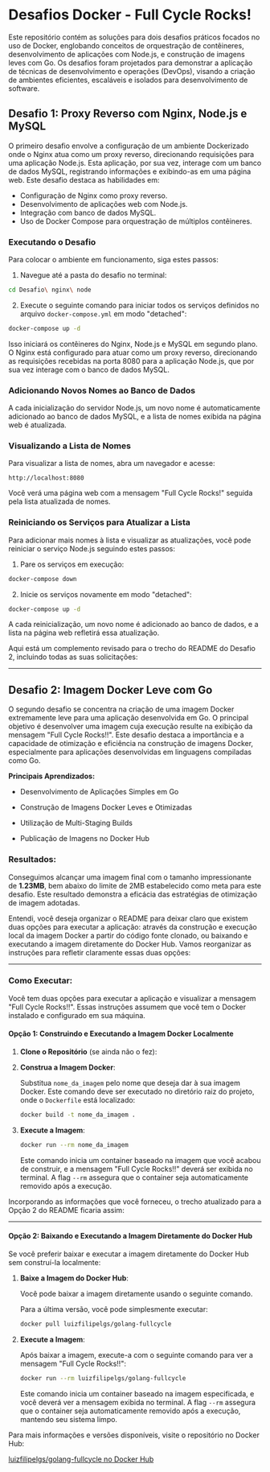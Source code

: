 # Desafios Docker - Full Cycle Rocks!

Este repositório contém as soluções para dois desafios práticos focados no uso de Docker, englobando conceitos de orquestração de contêineres, desenvolvimento de aplicações com Node.js, e construção de imagens leves com Go. Os desafios foram projetados para demonstrar a aplicação de técnicas de desenvolvimento e operações (DevOps), visando a criação de ambientes eficientes, escaláveis e isolados para desenvolvimento de software.

## Desafio 1: Proxy Reverso com Nginx, Node.js e MySQL

O primeiro desafio envolve a configuração de um ambiente Dockerizado onde o Nginx atua como um proxy reverso, direcionando requisições para uma aplicação Node.js. Esta aplicação, por sua vez, interage com um banco de dados MySQL, registrando informações e exibindo-as em uma página web. Este desafio destaca as habilidades em:

- Configuração de Nginx como proxy reverso.
- Desenvolvimento de aplicações web com Node.js.
- Integração com banco de dados MySQL.
- Uso de Docker Compose para orquestração de múltiplos contêineres.

### Executando o Desafio

Para colocar o ambiente em funcionamento, siga estes passos:

1. Navegue até a pasta do desafio no terminal:

```bash
cd Desafio\ nginx\ node
```

2. Execute o seguinte comando para iniciar todos os serviços definidos no arquivo `docker-compose.yml` em modo "detached":

```bash
docker-compose up -d
```

Isso iniciará os contêineres do Nginx, Node.js e MySQL em segundo plano. O Nginx está configurado para atuar como um proxy reverso, direcionando as requisições recebidas na porta 8080 para a aplicação Node.js, que por sua vez interage com o banco de dados MySQL.

### Adicionando Novos Nomes ao Banco de Dados

A cada inicialização do servidor Node.js, um novo nome é automaticamente adicionado ao banco de dados MySQL, e a lista de nomes exibida na página web é atualizada.

### Visualizando a Lista de Nomes

Para visualizar a lista de nomes, abra um navegador e acesse:

```
http://localhost:8080
```

Você verá uma página web com a mensagem "Full Cycle Rocks!" seguida pela lista atualizada de nomes.

### Reiniciando os Serviços para Atualizar a Lista

Para adicionar mais nomes à lista e visualizar as atualizações, você pode reiniciar o serviço Node.js seguindo estes passos:

1. Pare os serviços em execução:

```bash
docker-compose down
```

2. Inicie os serviços novamente em modo "detached":

```bash
docker-compose up -d
```

A cada reinicialização, um novo nome é adicionado ao banco de dados, e a lista na página web refletirá essa atualização.


Aqui está um complemento revisado para o trecho do README do Desafio 2, incluindo todas as suas solicitações:

---

## Desafio 2: Imagem Docker Leve com Go

O segundo desafio se concentra na criação de uma imagem Docker extremamente leve para uma aplicação desenvolvida em Go. O principal objetivo é desenvolver uma imagem cuja execução resulte na exibição da mensagem "Full Cycle Rocks!!". Este desafio destaca a importância e a capacidade de otimização e eficiência na construção de imagens Docker, especialmente para aplicações desenvolvidas em linguagens compiladas como Go.

**Principais Aprendizados:**

- Desenvolvimento de Aplicações Simples em Go

- Construção de Imagens Docker Leves e Otimizadas

- Utilização de Multi-Staging Builds

- Publicação de Imagens no Docker Hub

### Resultados:

Conseguimos alcançar uma imagem final com o tamanho impressionante de **1.23MB**, bem abaixo do limite de 2MB estabelecido como meta para este desafio. Este resultado demonstra a eficácia das estratégias de otimização de imagem adotadas.


Entendi, você deseja organizar o README para deixar claro que existem duas opções para executar a aplicação: através da construção e execução local da imagem Docker a partir do código fonte clonado, ou baixando e executando a imagem diretamente do Docker Hub. Vamos reorganizar as instruções para refletir claramente essas duas opções:

---

### Como Executar:

Você tem duas opções para executar a aplicação e visualizar a mensagem "Full Cycle Rocks!!". Essas instruções assumem que você tem o Docker instalado e configurado em sua máquina.

#### Opção 1: Construindo e Executando a Imagem Docker Localmente

1. **Clone o Repositório** (se ainda não o fez):

2. **Construa a Imagem Docker**:

    Substitua `nome_da_imagem` pelo nome que deseja dar à sua imagem Docker. Este comando deve ser executado no diretório raiz do projeto, onde o `Dockerfile` está localizado:

    ```bash
    docker build -t nome_da_imagem .
    ```

3. **Execute a Imagem**:

    ```bash
    docker run --rm nome_da_imagem
    ```

    Este comando inicia um container baseado na imagem que você acabou de construir, e a mensagem "Full Cycle Rocks!!" deverá ser exibida no terminal. A flag `--rm` assegura que o container seja automaticamente removido após a execução.

Incorporando as informações que você forneceu, o trecho atualizado para a Opção 2 do README ficaria assim:

---

#### Opção 2: Baixando e Executando a Imagem Diretamente do Docker Hub

Se você preferir baixar e executar a imagem diretamente do Docker Hub sem construí-la localmente:

1. **Baixe a Imagem do Docker Hub**:

    Você pode baixar a imagem diretamente usando o seguinte comando. 

    Para a última versão, você pode simplesmente executar:

    ```bash
    docker pull luizfilipelgs/golang-fullcycle
    ```

2. **Execute a Imagem**:

    Após baixar a imagem, execute-a com o seguinte comando para ver a mensagem "Full Cycle Rocks!!":

    ```bash
    docker run --rm luizfilipelgs/golang-fullcycle
    ```

    Este comando inicia um container baseado na imagem especificada, e você deverá ver a mensagem exibida no terminal. A flag `--rm` assegura que o container seja automaticamente removido após a execução, mantendo seu sistema limpo.

Para mais informações e versões disponíveis, visite o repositório no Docker Hub:

[luizfilipelgs/golang-fullcycle no Docker Hub](https://hub.docker.com/r/luizfilipelgs/golang-fullcycle)


